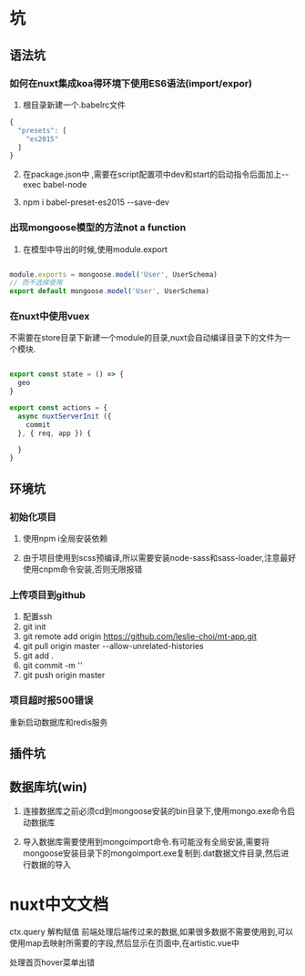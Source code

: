 # 坑

## 语法坑

### 如何在nuxt集成koa得环境下使用ES6语法(import/expor)

1. 根目录新建一个.babelrc文件

```javascript
{
  "presets": [
    "es2015"
  ]
}
```

2. 在package.json中 ,需要在script配置项中dev和start的启动指令后面加上--exec babel-node

3. npm i babel-preset-es2015 --save-dev

### 出现mongoose模型的方法not a function

1. 在模型中导出的时候,使用module.export

```javascript

module.exports = mongoose.model('User', UserSchema)
// 而不选择使用
export default mongoose.model('User', UserSchema)

```

### 在nuxt中使用vuex

不需要在store目录下新建一个module的目录,nuxt会自动编译目录下的文件为一个模块.

```javascript

export const state = () => {
  geo
}

export const actions = {
  async nuxtServerInit ({
    commit
  }, { req, app }) {

  }
}

```

## 环境坑

### 初始化项目

1. 使用npm i全局安装依赖

2. 由于项目使用到scss预编译,所以需要安装node-sass和sass-loader,注意最好使用cnpm命令安装,否则无限报错

### 上传项目到github

1. 配置ssh
2. git init
3. git remote add origin https://github.com/leslie-choi/mt-app.git
4. git pull origin master --allow-unrelated-histories
5. git add .
6. git  commit -m ''
7. git push origin master


### 项目超时报500错误

重新启动数据库和redis服务

## 插件坑

## 数据库坑(win)

1. 连接数据库之前必须cd到mongoose安装的bin目录下,使用mongo.exe命令启动数据库

2. 导入数据库需要使用到mongoimport命令.有可能没有全局安装,需要将mongoose安装目录下的mongoimport.exe复制到.dat数据文件目录,然后进行数据的导入


# nuxt中文文档


ctx.query
解构赋值
前端处理后端传过来的数据,如果很多数据不需要使用到,可以使用map去映射所需要的字段,然后显示在页面中,在artistic.vue中


处理首页hover菜单出错